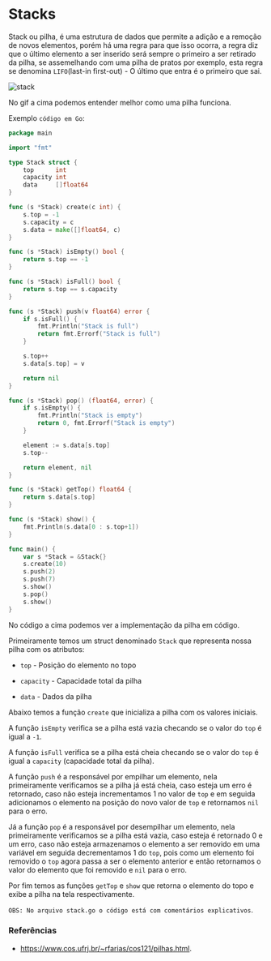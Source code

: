 # Stacks

Stack ou pilha, é uma estrutura de dados que permite a adição e a remoção de novos elementos, porém há uma regra para que isso ocorra, a regra diz que o último elemento a ser inserido será sempre o  primeiro a ser retirado da pilha, se assemelhando com uma pilha de pratos por exemplo, esta regra se denomina `LIFO`(last-in first-out) - O último que entra é o primeiro que sai.

![stack](https://user-images.githubusercontent.com/48635609/102821122-4757a580-43b5-11eb-8e79-63c915d24378.gif)

No gif a cima podemos entender melhor como uma pilha funciona.

Exemplo `código em Go`:

```Go
package main

import "fmt"

type Stack struct {
	top      int
	capacity int
	data     []float64
}

func (s *Stack) create(c int) {
	s.top = -1
	s.capacity = c
	s.data = make([]float64, c)
}

func (s *Stack) isEmpty() bool {
	return s.top == -1
}

func (s *Stack) isFull() bool {
	return s.top == s.capacity
}

func (s *Stack) push(v float64) error {
	if s.isFull() {
		fmt.Println("Stack is full")
		return fmt.Errorf("Stack is full")
	}

	s.top++
	s.data[s.top] = v

	return nil
}

func (s *Stack) pop() (float64, error) {
	if s.isEmpty() {
		fmt.Println("Stack is empty")
		return 0, fmt.Errorf("Stack is empty")
	}

	element := s.data[s.top]
	s.top--

	return element, nil
}

func (s *Stack) getTop() float64 {
	return s.data[s.top]
}

func (s *Stack) show() {
	fmt.Println(s.data[0 : s.top+1])
}

func main() {
	var s *Stack = &Stack{}
	s.create(10)
	s.push(2)
	s.push(7)
	s.show()
	s.pop()
	s.show()
}
```

No código a cima podemos ver a implementação da pilha em código.

Primeiramente temos um struct denominado `Stack` que representa nossa pilha com os atributos:

- `top` - Posição do elemento no topo

- `capacity` - Capacidade total da pilha

- `data` - Dados da pilha

Abaixo temos a função `create` que inicializa a pilha com os valores iniciais.

A função `isEmpty` verifica se a pilha está vazia checando se o valor do `top` é igual a `-1`.

A função `isFull` verifica se a pilha está cheia checando se o valor do `top` é igual a `capacity` (capacidade total da pilha).

A função `push` é a responsável por empilhar um elemento, nela primeiramente verificamos se a pilha já está cheia, caso esteja um erro é retornado, caso não esteja incrementamos 1 no valor de `top` e em seguida adicionamos o elemento na posição do novo valor de `top` e retornamos `nil` para o erro.

Já a função `pop` é a responsável por desempilhar um elemento, nela primeiramente verificamos se a pilha está vazia, caso esteja é retornado 0 e um erro, caso não esteja armazenamos o elemento a ser removido em uma variável em seguida decrementamos 1 do `top`, pois como um elemento foi removido o `top` agora passa a ser o elemento anterior e então retornamos o valor do elemento que foi removido e `nil` para o erro.

Por fim temos as funções `getTop` e `show` que retorna o elemento do topo e exibe a pilha na tela respectivamente.

`OBS: No arquivo stack.go o código está com comentários explicativos`.

### Referências

- https://www.cos.ufrj.br/~rfarias/cos121/pilhas.html.
